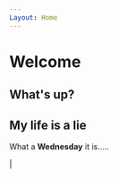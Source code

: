 ```yaml
---
Layout: Home
---
```

# Welcome

## What's up?

## My life is a lie

What a **Wednesday** it is.....

|
